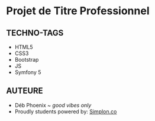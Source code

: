 # Projet de Titre Professionnel

## TECHNO-TAGS
* HTML5
* CSS3
* Bootstrap
* JS
* Symfony 5

## AUTEURE
* Déb Phoenix ~ *good vibes only*
* Proudly students powered by: [Simplon.co](http://simplon.co)
